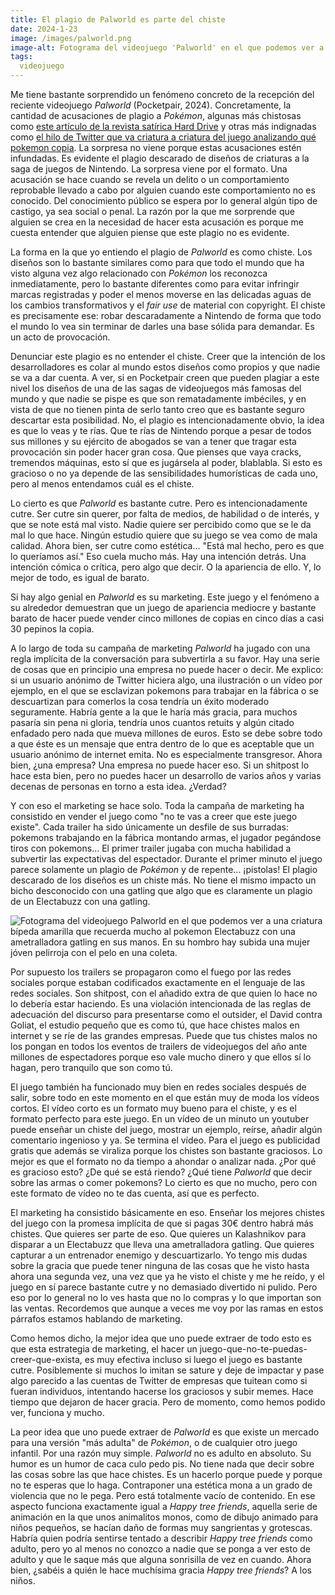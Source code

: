 ```yaml
---
title: El plagio de Palworld es parte del chiste
date: 2024-1-23
image: /images/palworld.png
image-alt: Fotograma del videojuego 'Palworld' en el que podemos ver a un grupo de criaturas parecidas al Pokémon Pachirisu pero en verde montando rifles de asalto en la cadena de montaje de una fábrica.
tags:
  videojuego
---
```

Me tiene bastante sorprendido un fenómeno concreto de la recepción del reciente videojuego *Palworld* (Pocketpair, 2024). Concretamente, la cantidad de acusaciones de plagio a *Pokémon*, algunas más chistosas como [este artículo de la revista satírica Hard Drive](https://hard-drive.net/hd/video-games/palworld-execs-brace-for-hbomberguy-video/) y otras más indignadas como [el hilo de Twitter que va criatura a criatura del juego analizando qué pokemon copia](https://twitter.com/CeciliaFae/status/1749183481325015058). La sorpresa no viene porque estas acusaciones estén infundadas. Es evidente el plagio descarado de diseños de criaturas a la saga de juegos de Nintendo. La sorpresa viene por el formato. Una acusación se hace cuando se revela un delito o un comportamiento reprobable llevado a cabo por alguien cuando este comportamiento no es conocido. Del conocimiento público se espera por lo general algún tipo de castigo, ya sea social o penal. La razón por la que me sorprende que alguien se crea en la necesidad de hacer esta acusación es porque me cuesta entender que alguien piense que este plagio no es evidente.

La forma en la que yo entiendo el plagio de *Palworld* es como chiste. Los diseños son lo bastante similares como para que todo el mundo que ha visto alguna vez algo relacionado con *Pokémon* los reconozca inmediatamente, pero lo bastante diferentes como para evitar infringir marcas registradas y poder el menos moverse en las delicadas aguas de los cambios transformativos y el *fair use* de material con copyright. El chiste es precisamente ese: robar descaradamente a Nintendo de forma que todo el mundo lo vea sin terminar de darles una base sólida para demandar. Es un acto de provocación.

Denunciar este plagio es no entender el chiste. Creer que la intención de los desarrolladores es colar al mundo estos diseños como propios y que nadie se va a dar cuenta. A ver, si en Pocketpair creen que pueden plagiar a este nivel los diseños de una de las sagas de videojuegos más famosas del mundo y que nadie se pispe es que son rematadamente imbéciles, y en vista de que no tienen pinta de serlo tanto creo que es bastante seguro descartar esta posibilidad. No, el plagio es intencionadamente obvio, la idea es que lo veas y te rías. Que te rías de Nintendo porque a pesar de todos sus millones y su ejército de abogados se van a tener que tragar esta provocación sin poder hacer gran cosa. Que pienses que vaya cracks, tremendos máquinas, esto sí que es jugársela al poder, blablabla. Si esto es gracioso o no ya depende de las sensibilidades humorísticas de cada uno, pero al menos entendamos cuál es el chiste.

Lo cierto es que *Palworld* es bastante cutre. Pero es intencionadamente cutre. Ser cutre sin querer, por falta de medios, de habilidad o de interés, y que se note está mal visto. Nadie quiere ser percibido como que se le da mal lo que hace. Ningún estudio quiere que su juego se vea como de mala calidad. Ahora bien, ser cutre como estética... "Está mal hecho, pero es que lo queríamos así." Eso cuela mucho más. Hay una intención detrás. Una intención cómica o crítica, pero algo que decir. O la apariencia de ello. Y, lo mejor de todo, es igual de barato.

Si hay algo genial en *Palworld* es su marketing. Este juego y el fenómeno a su alrededor demuestran que un juego de apariencia mediocre y bastante barato de hacer puede vender cinco millones de copias en cinco días a casi 30 pepinos la copia.

A lo largo de toda su campaña de marketing *Palworld* ha jugado con una regla implícita de la conversación para subvertirla a su favor. Hay una serie de cosas que en principio una empresa no puede hacer o decir. Me explico: si un usuario anónimo de Twitter hiciera algo, una ilustración o un vídeo por ejemplo, en el que se esclavizan pokemons para trabajar en la fábrica o se descuartizan para comerlos la cosa tendría un éxito moderado seguramente. Habría gente a la que le haría más gracia, para muchos pasaría sin pena ni gloria, tendría unos cuantos retuits y algún citado enfadado pero nada que mueva millones de euros. Esto se debe sobre todo a que éste es un mensaje que entra dentro de lo que es aceptable que un usuario anónimo de internet emita. No es especialmente transgresor. Ahora bien, ¿una empresa? Una empresa no puede hacer eso. Si un shitpost lo hace esta bien, pero no puedes hacer un desarrollo de varios años y varias decenas de personas en torno a esta idea. ¿Verdad?

Y con eso el marketing se hace solo. Toda la campaña de marketing ha consistido en vender el juego como "no te vas a creer que este juego existe". Cada trailer ha sido únicamente un desfile de sus burradas: pokemons trabajando en la fábrica montando armas, el jugador pegándose tiros con pokemons... El primer trailer jugaba con mucha habilidad a subvertir las expectativas del espectador. Durante el primer minuto el juego parece solamente un plagio de *Pokémon* y de repente... ¡pistolas! El plagio descarado de los diseños es un chiste más. No tiene el mismo impacto un bicho desconocido con una gatling que algo que es claramente un plagio de un Electabuzz con una gatling.

![Fotograma del videojuego Palworld en el que podemos ver a una criatura bípeda amarilla que recuerda mucho al pokemon Electabuzz con una ametralladora gatling en sus manos. En su hombro hay subida una mujer jóven pelirroja con el pelo en una coleta.](/images/palworld-electabuzz.png)

Por supuesto los trailers se propagaron como el fuego por las redes sociales porque estaban codificados exactamente en el lenguaje de las redes sociales. Son shitpost, con el añadido extra de que quien lo hace no lo debería estar haciendo. Es una violación intencionada de las reglas de adecuación del discurso para presentarse como el outsider, el David contra Goliat, el estudio pequeño que es como tú, que hace chistes malos en internet y se ríe de las grandes empresas. Puede que tus chistes malos no los pongan en todos los eventos de trailers de videojuegos del año ante millones de espectadores porque eso vale mucho dinero y que ellos sí lo hagan, pero tranquilo que son como tú.

El juego también ha funcionado muy bien en redes sociales después de salir, sobre todo en este momento en el que están muy de moda los vídeos cortos. El vídeo corto es un formato muy bueno para el chiste, y es el formato perfecto para este juego. En un vídeo de un minuto un youtuber puede enseñar un chiste del juego, mostrar un ejemplo, reírse, añadir algún comentario ingenioso y ya. Se termina el vídeo. Para el juego es publicidad gratis que además se viraliza porque los chistes son bastante graciosos. Lo mejor es que el formato no da tiempo a ahondar o analizar nada. ¿Por qué es gracioso esto? ¿De qué se está riendo? ¿Qué tiene *Palworld* que decir sobre las armas o comer pokemons? Lo cierto es que no mucho, pero con este formato de vídeo no te das cuenta, así que es perfecto.

El marketing ha consistido básicamente en eso. Enseñar los mejores chistes del juego con la promesa implícita de que si pagas 30€ dentro habrá más chistes. Que quieres ser parte de eso. Que quieres un Kalashnikov para disparar a un Electabuzz que lleva una ametralladora gatling. Que quieres capturar a un entrenador enemigo y descuartizarlo. Yo tengo mis dudas sobre la gracia que puede tener ninguna de las cosas que he visto hasta ahora una segunda vez, una vez que ya he visto el chiste y me he reído, y el juego en sí parece bastante cutre y no demasiado divertido ni pulido. Pero eso por lo general no lo ves hasta que no lo compras y lo que importan son las ventas. Recordemos que aunque a veces me voy por las ramas en estos párrafos estamos hablando de marketing.

Como hemos dicho, la mejor idea que uno puede extraer de todo esto es que esta estrategia de marketing, el hacer un juego-que-no-te-puedas-creer-que-exista, es muy efectiva incluso si luego el juego es bastante cutre. Posiblemente si muchos lo imitan se sature y deje de impactar y pase algo parecido a las cuentas de Twitter de empresas que tuitean como si fueran individuos, intentando hacerse los graciosos y subir memes. Hace tiempo que dejaron de hacer gracia. Pero de momento, como hemos podido ver, funciona y mucho.

La peor idea que uno puede extraer de *Palworld* es que existe un mercado para una versión "más adulta" de *Pokémon*, o de cualquier otro juego infantil. Por una razón muy simple. *Palworld* no es adulto en absoluto. Su humor es un humor de caca culo pedo pis. No tiene nada que decir sobre las cosas sobre las que hace chistes. Es un hacerlo porque puede y porque no te esperas que lo haga. Contraponer una estética mona a un grado de violencia que no le pega. Pero está totalmente vacío de contenido. En ese aspecto funciona exactamente igual a *Happy tree friends*, aquella serie de animación en la que unos animalitos monos, como de dibujo animado para niños pequeños, se hacían daño de formas muy sangrientas y grotescas. Habría quien podría sentirse tentado a describir *Happy tree friends* como adulto, pero yo al menos no conozco a nadie que se ponga a ver esto de adulto y que le saque más que alguna sonrisilla de vez en cuando. Ahora bien, ¿sabéis a quién le hace muchísima gracia *Happy tree friends*? A los niños.
